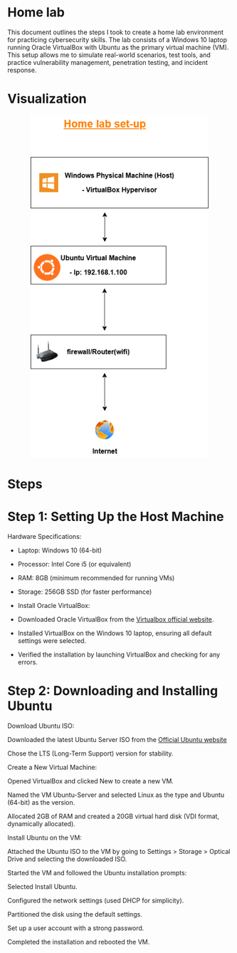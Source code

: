 # Home lab
This document outlines the steps I took to create a home lab environment for practicing cybersecurity skills. The lab consists of a Windows 10 laptop running Oracle VirtualBox with Ubuntu as the primary virtual machine (VM). This setup allows me to simulate real-world scenarios, test tools, and practice vulnerability management, penetration testing, and incident response.

# Visualization
<div align="center">
  <img src="https://github.com/30Gramz/Home-lab/blob/53a44fe1a1babd63f9d5917f346cc5eb6fabe390/Untitled%20Diagram.drawio.png" alt="Home Lab Set-up" width="400">
</div>



# Steps 

# Step 1: Setting Up the Host Machine
Hardware Specifications:

- Laptop: Windows 10 (64-bit)

- Processor: Intel Core i5 (or equivalent)

- RAM: 8GB (minimum recommended for running VMs)

- Storage: 256GB SSD (for faster performance)

- Install Oracle VirtualBox:

- Downloaded Oracle VirtualBox from the <a href="https://www.virtualbox.org/"> Virtualbox official website</a>.

- Installed VirtualBox on the Windows 10 laptop, ensuring all default settings were selected.

- Verified the installation by launching VirtualBox and checking for any errors.

 # Step 2: Downloading and Installing Ubuntu
Download Ubuntu ISO:

Downloaded the latest Ubuntu Server ISO from the <a href="https://ubuntu.com/download/desktop"> Official Ubuntu website </a>  

Chose the LTS (Long-Term Support) version for stability.

Create a New Virtual Machine:

Opened VirtualBox and clicked New to create a new VM.

Named the VM Ubuntu-Server and selected Linux as the type and Ubuntu (64-bit) as the version.

Allocated 2GB of RAM and created a 20GB virtual hard disk (VDI format, dynamically allocated).

Install Ubuntu on the VM:

Attached the Ubuntu ISO to the VM by going to Settings > Storage > Optical Drive and selecting the downloaded ISO.

Started the VM and followed the Ubuntu installation prompts:

Selected Install Ubuntu.

Configured the network settings (used DHCP for simplicity).

Partitioned the disk using the default settings.

Set up a user account with a strong password.

Completed the installation and rebooted the VM.
